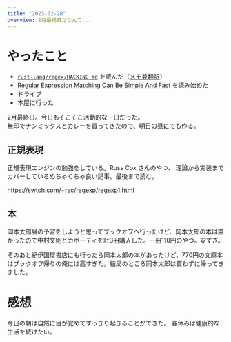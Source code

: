```yaml
---
title: "2023-02-28"
overview: 2月最終日だなんて...
---
```


# やったこと

- [`rust-lang/regex/HACKING.md`](https://github.com/rust-lang/regex/blob/master/HACKING.md)
  を読んだ（[メモ兼翻訳](https://gist.github.com/lemonadern/fada6f936bc5f218ae4bc0bc53b0411a)）
- [Regular Expression Matching Can Be Simple And Fast](https://swtch.com/~rsc/regexp/regexp1.html)
  を読み始めた
- ドライブ
- 本屋に行った

2月最終日。今日もそこそこ活動的な一日だった。\
無印でナンミックスとカレーを買ってきたので、明日の昼にでも作る。

## 正規表現

正規表現エンジンの勉強をしている。Russ Cox さんのやつ、
理論から実装までカバーしているめちゃくちゃ良い記事。最後まで読む。

https://swtch.com/~rsc/regexp/regexp1.html

## 本

岡本太郎展の予習をしようと思ってブックオフへ行ったけど、岡本太郎の本は無かったので中村文則とカポーティを計3冊購入した。一冊110円のやつ。安すぎ。

そのあと紀伊国屋書店にも行ったら岡本太郎の本があったけど、770円の文庫本はブックオフ帰りの俺には高すぎた。結局のところ岡本太郎は買わずに帰ってきました。

# 感想

今日の朝は自然に目が覚めてすっきり起きることができた。
春休みは健康的な生活を続けたい。
